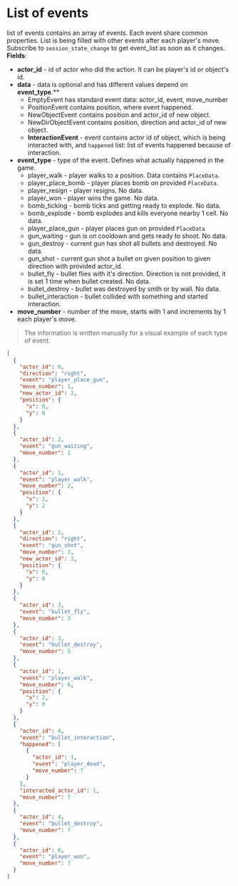 # List of events
list of events contains an array of events. Each event share common properties. List is being filled with other events after each player's move. Subscribe to `session_state_change` to get event_list as soon as it changes.
**Fields**:
* **actor_id** - id of actor who did the action. It can be player's id or object's id. 
* **data** - data is optional and has different values depend on **event_type**.**
	* EmptyEvent has standard event data: actor_id, event, move_number
	* PositionEvent contains position, where event happened.
	* NewObjectEvent contains position and actor_id of new object.
	* NewDirObjectEvent contains position, direction and actor_id of new object.
	* **InteractionEvent** - event contains actor id of object, which is being interacted with, and `happened` list: list of events happened because of interaction.
* **event_type** - type of the event. Defines what actually happened in the game. 
	* player_walk - player walks to a position. Data contains `PlaceData`.
	* player_place_bomb - player places bomb on provided `PlaceData`.
	* player_resign - player resigns. No data.
	* player_won - player wins the game. No data.
	* bomb_ticking - bomb ticks and getting ready to explode. No data.
	* bomb_explode - bomb explodes and kills everyone nearby 1 cell. No data.
	* player_place_gun - player places gun on provided `PlaceData`
	* gun_waiting - gun is on cooldown and gets ready to shoot. No data.
	* gun_destroy - current gun has shot all bullets and destroyed. No data.
	* gun_shot - current gun shot a bullet on given position to given direction with provided actor_id.
	* bullet_fly - bullet flies with it's direction. Direction is not provided, it is set 1 time when bullet created. No data.
	* bullet_destroy - bullet was destroyed by smth or by wall. No data.
	* bullet_interaction - bullet collided with something and started interaction.
* **move_number** - number of the move, starts with 1 and increments by 1 each player's move.
> The information is written manually for a visual example of each type of event.
```json
[
  {
    "actor_id": 0,
    "direction": "right",
    "event": "player_place_gun",
    "move_number": 1,
    "new_actor_id": 2,
    "position": {
      "x": 0,
      "y": 0
    }
  },
  {
    "actor_id": 2,
    "event": "gun_waiting",
    "move_number": 1
  },
  {
    "actor_id": 1,
    "event": "player_walk",
    "move_number": 2,
    "position": {
      "x": 2,
      "y": 2
    }
  },
  {
    "actor_id": 2,
    "direction": "right",
    "event": "gun_shot",
    "move_number": 3,
    "new_actor_id": 3,
    "position": {
      "x": 0,
      "y": 0
    }
  },
  {
    "actor_id": 3,
    "event": "bullet_fly",
    "move_number": 3
  },
  {
    "actor_id": 3,
    "event": "bullet_destroy",
    "move_number": 5
  },
  {
    "actor_id": 1,
    "event": "player_walk",
    "move_number": 6,
    "position": {
      "x": 2,
      "y": 0
    }
  },
  {
    "actor_id": 4,
    "event": "bullet_interaction",
    "happened": [
      {
        "actor_id": 1,
        "event": "player_dead",
        "move_number": 7
      }
    ],
    "interacted_actor_id": 1,
    "move_number": 7
  },
  {
    "actor_id": 4,
    "event": "bullet_destroy",
    "move_number": 7
  },
  {
    "actor_id": 0,
    "event": "player_won",
    "move_number": 7
  }
]
```